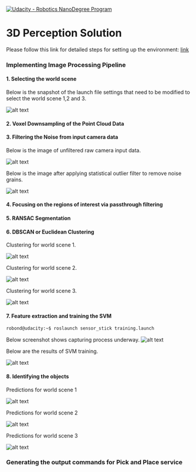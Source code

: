 [//]: # (Image References)
[selecting_the_scene]: ./images/selecting_the_scene.png
[unfiltered_input_data]: ./images/unfiltered_input_data.png
[filtered_input_data]: ./images/filtered_input_data.png
[segmentation_and_clustering_1]: ./images/segmentation_and_clustering_1.png
[segmentation_and_clustering_2]: ./images/segmentation_and_clustering_2.png
[segmentation_and_clustering_3]: ./images/segmentation_and_clustering_1.png
[capturing_features]: ./images/capturing_features.jpg
[training_results]: ./images/training_results.png
[prediction_1]: ./images/prediction_1.png
[prediction_2]: ./images/prediction_2.png
[prediction_3]: ./images/prediction_3.png

[![Udacity - Robotics NanoDegree Program](https://s3-us-west-1.amazonaws.com/udacity-robotics/Extra+Images/RoboND_flag.png)](https://www.udacity.com/robotics)
# 3D Perception Solution
Please follow this link for detailed steps for setting up the environment: [link](https://github.com/udacity/RoboND-Perception-Project/blob/master/README.md)

### Implementing Image Processing Pipeline
#### 1. Selecting the world scene
Below is the snapshot of the launch file settings that need to be modified to select the world scene 1,2 and 3.

![alt text][selecting_the_scene]

#### 2. Voxel Downsampling of the Point Cloud Data

#### 3. Filtering the Noise from input camera data
Below is the image of unfiltered raw camera input data.

![alt text][unfiltered_input_data]

Below is the image after applying statistical outlier filter to remove noise grains.

![alt text][filtered_input_data]

#### 4. Focusing on the regions of interest via passthrough filtering

#### 5. RANSAC Segmentation

#### 6. DBSCAN or Euclidean Clustering
Clustering for world scene 1.

![alt text][segmentation_and_clustering_1]

Clustering for world scene 2.

![alt text][segmentation_and_clustering_2]

Clustering for world scene 3.

![alt text][segmentation_and_clustering_3]

#### 7. Feature extraction and training the SVM
```bash
robond@udacity:~$ roslaunch sensor_stick training.launch
```

Below screenshot shows capturing process underway.
![alt text][capturing_features]

Below are the results of SVM training.

![alt text][training_results]

#### 8. Identifying the objects
Predictions for world scene 1

![alt text][prediction_1]

Predictions for world scene 2

![alt text][prediction_2]

Predictions for world scene 3

![alt text][prediction_3]

### Generating the output commands for Pick and Place service
